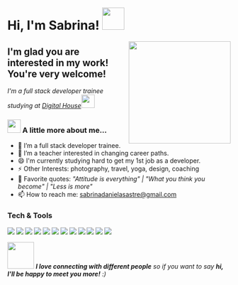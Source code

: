<h1> Hi, I'm Sabrina! <img src="https://media.giphy.com/media/mGcNjsfWAjY5AEZNw6/giphy.gif" width="50"></h1>
<img align='right' src="https://media.giphy.com/media/ieyl9zmCjO4b4t6qoY/giphy.gif" width="230">
<h2>I'm glad you are interested in my work! You're very welcome!</h2>
<p><em>I'm a full stack developer trainee studying at <a href="https://www.digitalhouse.com/">Digital House</a><img src="https://media.giphy.com/media/fYSnHlufseco8Fh93Z/giphy.gif" width="30"></br></p>

### <img src="https://media.giphy.com/media/WUlplcMpOCEmTGBtBW/giphy.gif" width="30"></em> A little more about me...  
- 🌱 I’m a full stack developer trainee. 
- 👯 I’m a teacher interested in changing career paths. 
- 😄 I'm currently studying hard to get my 1st job as a developer. 
- ⚡ Other Interests: photography, travel, yoga, design, coaching  
- 💬 Favorite quotes: 
         <em> "Attitude is everything"
        | "What you think you become"
        | "Less is more" </em>
- 📫 How to reach me: sabrinadanielasastre@gmail.com

### Tech & Tools 

<img src = "https://img.shields.io/badge/-HTML5-E34F26?style=flat&logo=html5&logoColor=white"> <img src = "https://img.shields.io/badge/-CSS3-1572B6?style=flat&logo=css3&logoColor=white">
<img src="https://img.shields.io/badge/-Bootstrap-563D7C?style=flat&logo=bootstrap&logoColor=white">
<img src="https://img.shields.io/badge/-JavaScript-eed718?style=flat&logo=javascript&logoColor=ffffff">
<img src="https://img.shields.io/badge/-React-000000?style=flat&logo=react&logoColor=00c8ff">
<img src="https://img.shields.io/badge/-MySQL-F29111?style=flat&logo=mysql&logoColor=FFFFFF">
<img src="https://img.shields.io/badge/-Express.js-787878?style=flat">
<img src="https://img.shields.io/badge/-Node.js-3C873A?style=flat&logo=Node.js&logoColor=white">
<img src="http://img.shields.io/badge/-Git-F1502F?style=flat&logo=git&logoColor=FFFFFF">
<img src="http://img.shields.io/badge/-Github-000000?style=flat&logo=github&logoColor=FFFFFF">
<img src="http://img.shields.io/badge/-VS%20Code-007ACC?style=flat&logo=visual%20studio%20code&logoColor=white">
<img src="http://img.shields.io/badge/-Heroku-430098?style=flat&logo=heroku&logoColor=white">

<img src="https://media.giphy.com/media/LnQjpWaON8nhr21vNW/giphy.gif" width="60"> <em><b>I love connecting with different people</b> so if you want to say <b>hi, I'll be happy to meet you more!</b> :)</em>




